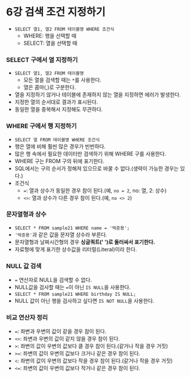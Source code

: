 # 6강 검색 조건 지정하기
- `SELECT 열1, 열2 FROM 테이블명 WHERE 조건식`
  - WHERE: 행을 선택할 때
  - SELECT: 열을 선택할 때

### SELECT 구에서 열 지정하기
- `SELECT 열1, 열2 FROM 테이블명`
  - 모든 열을 검색할 때는 `*`를 사용한다.
  - 열은 콤마(,)로 구분한다.
- 열을 지정하기 않거나 테이블에 존재하지 않는 열을 지정하면 에러가 발생한다.
- 지정한 열의 순서대로 결과가 표시된다.
- 동일한 열을 중복해서 지정해도 무관하다.

### WHERE 구에서 행 지정하기
- `SELECT 열 FROM 테이블명 WHERE 조건식`
- 행은 열에 비해 훨씬 많은 경우가 빈번하다.
- 많은 행 속에서 필요한 데이터만 검색하기 위해 WHERE 구를 사용한다.
- WHERE 구는 FROM 구의 뒤에 표기한다.
- SQL에서는 구의 순서가 정해져 있으므로 바꿀 수 없다.(생략이 가능한 경우는 있다.)
- 조건식
  - `=`: 열과 상수가 동일한 경우 참이 된다.(예, `no = 2`, no: 열, 2: 상수)
  - `<>`: 열과 상수가 다른 경우 참이 된다.(예, `no <> 2`)

### 문자열형과 상수
- `SELECT * FROM sample21 WHERE name = '박준용';`
- `'박준용'`과 같은 값을 문자열 상수라 부른다.
- 문자열형과 날짜시간형의 경우 **싱글쿼트(' ')로 둘러싸서 표기한다.**
- 자료형에 맞게 표기한 상수값을 리터럴(Literal)이라 한다.

### NULL 값 검색
- `=` 연산자로 NULL을 검색할 수 없다.
- NULL값을 검사할 때는 `=`이 아닌 `IS NULL`을 사용한다.
- `SELECT * FROM sample21 WHERE birthday IS NULL;`
- NULL 값이 아닌 행을 검사하고 싶다면 `IS NOT NULL`을 사용한다.

### 비교 연산자 정리
- `=`: 좌변과 우변의 값이 같을 경우 참이 된다.
- `<>`: 좌변과 우변의 값이 같지 않을 경우 참이 된다.
- `>`: 좌변의 값이 우변의 값보다 클 경우 참이 된다.(같거나 작을 경우 거짓)
- `>=`: 좌변의 값이 우변의 값보다 크거나 같은 경우 참이 된다.
- `<`: 좌변의 값이 우변의 값보다 작을 경우 참이 된다.(같거나 작을 경우 거짓)
- `<=`: 좌변의 값이 우변의 값보다 작거나 같은 경우 참이 된다.
